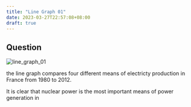 ```yaml
---
title: "Line Graph 01"
date: 2023-03-27T22:57:08+08:00
draft: true
---
```


## Question

![line_graph_01](ielts/line_graph_01.jpg)

the line graph compares four different means of electricty production in France
from 1980 to 2012.

It is clear that nuclear power is the most important means of power generation
in 

